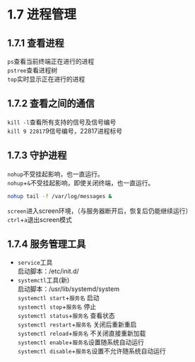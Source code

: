 # 1.7 进程管理
## 1.7.1 查看进程
`ps`查看当前终端正在进行的进程              
`pstree`查看进程树              
`top`实时显示正在进行的进程           
## 1.7.2 查看之间的通信
`kill -l`查看所有支持的信号及信号编号              
`kill 9 22817`9信号编号，22817进程标号              

## 1.7.3 守护进程
`nohup`不受挂起影响，也一直运行。       
`nohup`+`&`不受挂起影响，即使关闭终端，也一直运行。     
```zsh
nohup tail -f /var/log/messages &
```
`screen`进入screen环境，（与服务器断开后，恢复后仍能继续运行）      
`ctrl`+`a`退出screen模式        

## 1.7.4 服务管理工具
* `service`工具     
启动脚本：/etc/init.d/      
* `systemctl`工具(新)       
启动脚本：/usr/lib/systemd/system       
`systemctl start`+`服务名` 启动     
`systemctl stop`+`服务名` 停止      
`systemctl status`+`服务名` 查看状态        
`systemctl restart`+`服务名` 关闭后重新重启     
`systemctl reload`+`服务名` 不关闭直接重新加载      
`systemctl enable`+`服务名`设置随系统自动运行       
`systemctl disable`+`服务名`设置不允许随系统自动运行